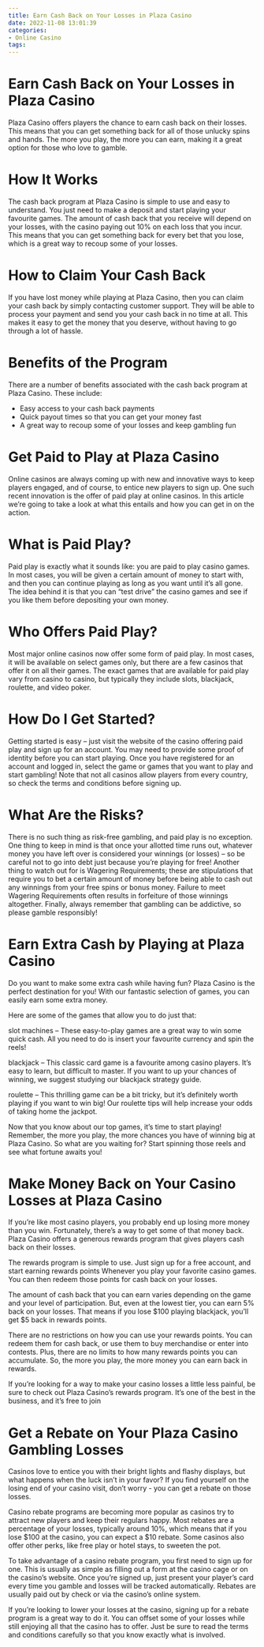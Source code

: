 ```yaml
---
title: Earn Cash Back on Your Losses in Plaza Casino
date: 2022-11-08 13:01:39
categories:
- Online Casino
tags:
---
```



#  Earn Cash Back on Your Losses in Plaza Casino

 Plaza Casino offers players the chance to earn cash back on their losses. This means that you can get something back for all of those unlucky spins and hands. The more you play, the more you can earn, making it a great option for those who love to gamble.

# How It Works

The cash back program at Plaza Casino is simple to use and easy to understand. You just need to make a deposit and start playing your favourite games. The amount of cash back that you receive will depend on your losses, with the casino paying out 10% on each loss that you incur. This means that you can get something back for every bet that you lose, which is a great way to recoup some of your losses.

# How to Claim Your Cash Back

If you have lost money while playing at Plaza Casino, then you can claim your cash back by simply contacting customer support. They will be able to process your payment and send you your cash back in no time at all. This makes it easy to get the money that you deserve, without having to go through a lot of hassle.

# Benefits of the Program

There are a number of benefits associated with the cash back program at Plaza Casino. These include:

- Easy access to your cash back payments
- Quick payout times so that you can get your money fast
- A great way to recoup some of your losses and keep gambling fun

#  Get Paid to Play at Plaza Casino

Online casinos are always coming up with new and innovative ways to keep players engaged, and of course, to entice new players to sign up. One such recent innovation is the offer of paid play at online casinos. In this article we’re going to take a look at what this entails and how you can get in on the action.

# What is Paid Play?

Paid play is exactly what it sounds like: you are paid to play casino games. In most cases, you will be given a certain amount of money to start with, and then you can continue playing as long as you want until it’s all gone. The idea behind it is that you can “test drive” the casino games and see if you like them before depositing your own money.

# Who Offers Paid Play?

Most major online casinos now offer some form of paid play. In most cases, it will be available on select games only, but there are a few casinos that offer it on all their games. The exact games that are available for paid play vary from casino to casino, but typically they include slots, blackjack, roulette, and video poker.

# How Do I Get Started?

Getting started is easy – just visit the website of the casino offering paid play and sign up for an account. You may need to provide some proof of identity before you can start playing. Once you have registered for an account and logged in, select the game or games that you want to play and start gambling! Note that not all casinos allow players from every country, so check the terms and conditions before signing up.

# What Are the Risks?

There is no such thing as risk-free gambling, and paid play is no exception. One thing to keep in mind is that once your allotted time runs out, whatever money you have left over is considered your winnings (or losses) – so be careful not to go into debt just because you’re playing for free! Another thing to watch out for is Wagering Requirements; these are stipulations that require you to bet a certain amount of money before being able to cash out any winnings from your free spins or bonus money. Failure to meet Wagering Requirements often results in forfeiture of those winnings altogether. Finally, always remember that gambling can be addictive, so please gamble responsibly!

#  Earn Extra Cash by Playing at Plaza Casino

Do you want to make some extra cash while having fun? Plaza Casino is the perfect destination for you! With our fantastic selection of games, you can easily earn some extra money.

Here are some of the games that allow you to do just that:

slot machines – These easy-to-play games are a great way to win some quick cash. All you need to do is insert your favourite currency and spin the reels!

blackjack – This classic card game is a favourite among casino players. It’s easy to learn, but difficult to master. If you want to up your chances of winning, we suggest studying our blackjack strategy guide.

roulette – This thrilling game can be a bit tricky, but it’s definitely worth playing if you want to win big! Our roulette tips will help increase your odds of taking home the jackpot.

Now that you know about our top games, it’s time to start playing! Remember, the more you play, the more chances you have of winning big at Plaza Casino. So what are you waiting for? Start spinning those reels and see what fortune awaits you!

#  Make Money Back on Your Casino Losses at Plaza Casino

If you’re like most casino players, you probably end up losing more money than you win. Fortunately, there’s a way to get some of that money back. Plaza Casino offers a generous rewards program that gives players cash back on their losses.

The rewards program is simple to use. Just sign up for a free account, and start earning rewards points Whenever you play your favorite casino games. You can then redeem those points for cash back on your losses.

The amount of cash back that you can earn varies depending on the game and your level of participation. But, even at the lowest tier, you can earn 5% back on your losses. That means if you lose $100 playing blackjack, you’ll get $5 back in rewards points.

There are no restrictions on how you can use your rewards points. You can redeem them for cash back, or use them to buy merchandise or enter into contests. Plus, there are no limits to how many rewards points you can accumulate. So, the more you play, the more money you can earn back in rewards.

If you’re looking for a way to make your casino losses a little less painful, be sure to check out Plaza Casino’s rewards program. It’s one of the best in the business, and it’s free to join

#  Get a Rebate on Your Plaza Casino Gambling Losses

Casinos love to entice you with their bright lights and flashy displays, but what happens when the luck isn’t in your favor? If you find yourself on the losing end of your casino visit, don’t worry - you can get a rebate on those losses.

Casino rebate programs are becoming more popular as casinos try to attract new players and keep their regulars happy. Most rebates are a percentage of your losses, typically around 10%, which means that if you lose $100 at the casino, you can expect a $10 rebate. Some casinos also offer other perks, like free play or hotel stays, to sweeten the pot.

To take advantage of a casino rebate program, you first need to sign up for one. This is usually as simple as filling out a form at the casino cage or on the casino’s website. Once you’re signed up, just present your player’s card every time you gamble and losses will be tracked automatically. Rebates are usually paid out by check or via the casino’s online system.

If you’re looking to lower your losses at the casino, signing up for a rebate program is a great way to do it. You can offset some of your losses while still enjoying all that the casino has to offer. Just be sure to read the terms and conditions carefully so that you know exactly what is involved.